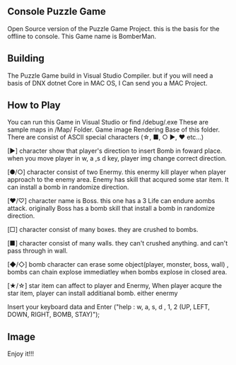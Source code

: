 ## Console Puzzle Game
Open Source version of the Puzzle Game Project. this is the basis for the offline to console. This Game name is BomberMan.

## Building
The Puzzle Game build in Visual Studio Compiler. but if you will need a basis of DNX dotnet Core in MAC OS, I Can send you a MAC Project.

## How to Play
You can run this Game in Visual Studio or find /debug/.exe
These are sample maps in /Map/ Folder. Game image Rendering Base of this folder. There are consist of ASCII special characters (☆, ■, ○ ▶, ♥ etc...)

[▶] character show that player's direction to insert Bomb in foward place. when you move player in w, a ,s d key, player img change correct direction.

[●/○] character consist of two Enermy. this enermy kill player when player approach to the enemy area. Enemy has skill that acqured some star item. It can install a bomb in randomize direction.

[♥/♡] character name is Boss. this one has a 3 Life can endure aombs attack. originally Boss has a bomb skill that install a bomb in randomize direction.

[□] character consist of many boxes. they are crushed to bombs.

[■] character consist of many walls. they can't crushed anything. and can't pass through in wall.

[◆/◇] bomb character  can  erase  some  object(player, monster,  boss, wall) ,  bombs can chain explose immediatley when bombs explose in  closed area.

[★/☆] star item  can affect to  player and Enermy, When player acqure the star item, player can install additianal bomb. either enermy

Insert your keyboard data and Enter
            ("help : w, a, s, d , 1, 2 (UP, LEFT, DOWN, RIGHT, BOMB, STAY)");
            
## Image


Enjoy it!!!
